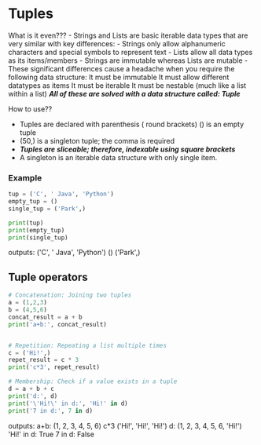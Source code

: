 # Tuples
  What is it even???
    - Strings and Lists are basic iterable data types that are very similar with key differences:
    - Strings only allow alphanumeric characters and special symbols to represent text
    - Lists allow all data types as its items/members 
    - Strings are immutable whereas Lists are mutable
    - These significant differences cause a headache when you require the following data structure:
            It must be immutable
            It must allow different datatypes as items
            It must be iterable
            It must be nestable (much like a list within a list)
            ***All of these are solved with a data structure called: Tuple***

How to use??
   - Tuples are declared with parenthesis ( round brackets)
         () is an empty tuple
   - (50,) is a singleton tuple; the comma is required
   - ***Tuples are sliceable; therefore, indexable using square brackets***
   - A singleton is an iterable data structure with only single item.

### Example
```python
tup = ('C', ' Java', 'Python')
empty_tup = ()
single_tup = ('Park',)

print(tup)
print(empty_tup)
print(single_tup)
```
outputs:
('C', ' Java', 'Python')
()
('Park',)

## Tuple operators
```python
# Concatenation: Joining two tuples
a = (1,2,3)
b = (4,5,6)
concat_result = a + b
print('a+b:', concat_result)


# Repetition: Repeating a list multiple times
c = ('Hi!',)
repet_result = c * 3
print('c*3', repet_result)

# Membership: Check if a value exists in a tuple
d = a + b + c
print('d:', d)
print('\'Hi!\' in d:', 'Hi!' in d)
print('7 in d:', 7 in d)
```
outputs:
a+b: (1, 2, 3, 4, 5, 6)
c*3 ('Hi!', 'Hi!', 'Hi!')
d: (1, 2, 3, 4, 5, 6, 'Hi!')
'Hi!' in d: True
7 in d: False
